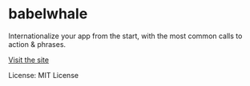 # babelwhale

Internationalize your app from the start, with the most common calls to action &amp; phrases.

<a href="https://earlyriser.github.io/babelwhale/">Visit the site</a>

License: MIT License